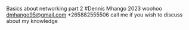 Basics about networking part 2
#Dennis Mhango 2023 woohoo
dmhango95@gmail.com
+265882555506 call me if you wish to discuss about my knowledge
